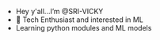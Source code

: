 - Hey y'all...I’m @SRI-VICKY
- 👀 Tech Enthusiast and interested in ML
- Learning python modules and ML models

<!---
SRI-VICKY/SRI-VICKY is a ✨ special ✨ repository because its `README.md` (this file) appears on your GitHub profile.
You can click the Preview link to take a look at your changes.
--->
